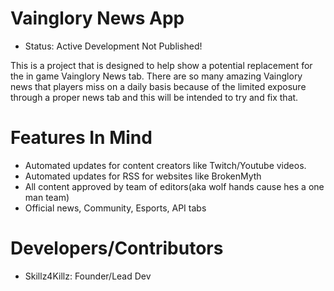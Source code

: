 # Vainglory News App

- Status: Active Development Not Published!

This is a project that is designed to help show a potential replacement for the in game Vainglory News tab. There are so many amazing Vainglory news that players miss on a daily basis because of the limited exposure through a proper news tab and this will be intended to try and fix that.

# Features In Mind

- Automated updates for content creators like Twitch/Youtube videos.
- Automated updates for RSS for websites like BrokenMyth
- All content approved by team of editors(aka wolf hands cause hes a one man team)
- Official news, Community, Esports, API tabs

# Developers/Contributors

- Skillz4Killz: Founder/Lead Dev




